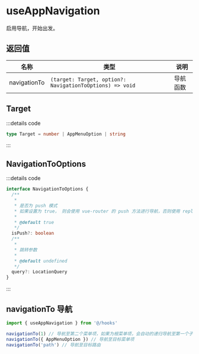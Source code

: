 # useAppNavigation

启用导航，开始出发。

## 返回值

| 名称         | 类型                                                     | 说明     |
| ------------ | -------------------------------------------------------- | -------- |
| navigationTo | `(target: Target, option?: NavigationToOptions) => void` | 导航函数 |

## Target

:::details code

```ts
type Target = number | AppMenuOption | string
```

:::

## NavigationToOptions

:::details code

```ts
interface NavigationToOptions {
  /**
   *
   * 是否为 push 模式
   * 如果设置为 true， 则会使用 vue-router 的 push 方法进行导航，否则使用 replace 方法进行导航
   *
   * @default true
   */
  isPush?: boolean
  /**
   *
   * 跳转参数
   *
   * @default undefined
   */
  query?: LocationQuery
}
```

:::

## navigationTo 导航

```ts
import { useAppNavigation } from '@/hooks'

navigationTo(1) // 导航至第二个菜单项，如果为根菜单项，会自动的递归导航至第一个子菜单项
navigationTo({ AppMenuOption }) // 导航至目标菜单项
navigationTo('path') // 导航至目标路由
```
